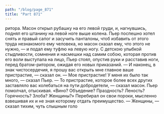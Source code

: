 ```yaml
---
path: "/blog/page_871"
title: "Part 871"
---
```


ритора. Масон открыл рубашку на его левой груди, и, нагнувшись, поднял его штанину на левой ноге выше колена. Пьер поспешно хотел снять и правый сапог и засучить панталоны, чтоб избавить от этого труда незнакомого ему человека, но масон сказал ему, что этого не нужно, — и подал ему туфлю на левую ногу. С детскою улыбкой стыдливости, сомнения и насмешки над самим собою, которая против его воли выступала на лицо, Пьер стоял, опустив руки и расставив ноги, перед братом-ритором, ожидая его новых приказаний.
— И наконец, в знак чистосердечия, я прошу вас открыть мне главное ваше пристрастие, — сказал он.
— Мое пристрастие! У меня их было так много, — сказал Пьер.
— То пристрастие, которое более всех других заставляло вас колебаться на пути добродетели, — сказал масон.
Пьер помолчал, отыскивая.
«Вино? Объедение? Праздность? Леность? Горячность? Злоба? Женщины?» Перебирал он свои пороки, мысленно взвешивая их и не зная которому отдать преимущество.
— Женщины, — сказал тихим, чуть слышным голо
